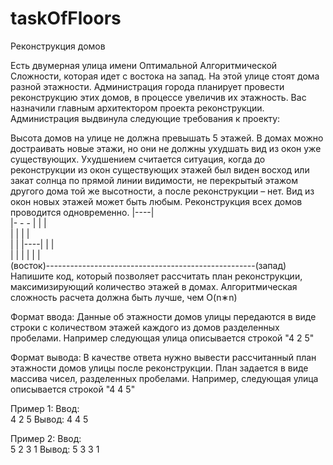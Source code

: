 # taskOfFloors

Реконструкция домов

Есть двумерная улица имени Оптимальной Алгоритмической Сложности, которая идет с востока на запад. На этой улице стоят дома разной этажности. Администрация города планирует провести реконструкцию этих домов, в процессе увеличив их этажность.
Вас назначили главным архитектором проекта реконструкции.
Администрация выдвинула следующие требования к проекту:

Высота домов на улице не должна превышать 5 этажей.
В домах можно достраивать новые этажи, но они не должны ухудшать вид из окон уже существующих. Ухудшением считается ситуация, когда до реконструкции из окон существующих этажей был виден восход или закат солнца по прямой линии видимости, не перекрытый этажом другого дома той же высотности, а после реконструкции – нет.
Вид из окон новых этажей может быть любым.
Реконструкция всех домов проводится одновременно.
                                        |----|  
          |- - - |                      |    |  
          |      |                      |    |  
          |      |        |----|        |    |  
          |      |        |    |        |    |  
(восток)----------------------------------------------------(запад)
Напишите код, который позволяет рассчитать план реконструкции, максимизирующий количество этажей в домах. Алгоритмическая сложность расчета должна быть лучше, чем 
O(n∗n)

Формат ввода:
Данные об этажности домов улицы передаются в виде строки с количеством этажей каждого из домов разделенных пробелами.
Например следующая улица описывается строкой "4 2 5"
      

Формат вывода:
В качестве ответа нужно вывести рассчитанный план этажности домов улицы после реконструкции. План задается в виде массива чисел, разделенных пробелами. Например, следующая улица описывается строкой "4 4 5"



Пример 1:
Ввод:	
4 2 5
Вывод:
4 4 5

Пример 2:
Ввод:	
5 2 3 1
Вывод:
5 3 3 1
